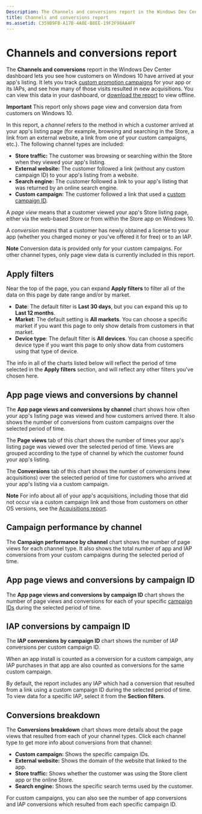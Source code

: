```yaml
---
Description: The Channels and conversions report in the Windows Dev Center dashboard lets you see how customers on Windows 10 have arrived at your app's listing.
title: Channels and conversions report
ms.assetid: C359B9FB-A17B-4A8E-B8EE-19F2F98AA4FF
---
```


# Channels and conversions report


The **Channels and conversions** report in the Windows Dev Center dashboard lets you see how customers on Windows 10 have arrived at your app's listing. It lets you track [custom promotion campaigns](create-a-custom-app-promotion-campaign.md) for your app or its IAPs, and see how many of those visits resulted in new acquisitions. You can view this data in your dashboard, or [download the report](download-analytic-reports.md) to view offline.

**Important**   This report only shows page view and conversion data from customers on Windows 10.

 

In this report, a *channel* refers to the method in which a customer arrived at your app's listing page (for example, browsing and searching in the Store, a link from an external website, a link from one of your custom campaigns, etc.). The following channel types are included:

-   **Store traffic:** The customer was browsing or searching within the Store when they viewed your app's listing.
-   **External website:** The customer followed a link (without any custom campaign ID) to your app's listing from a website.
-   **Search engine:** The customer followed a link to your app's listing that was returned by an online search engine.
-   **Custom campaign:** The customer followed a link that used a [custom campaign ID](create-a-custom-app-promotion-campaign.md).

A *page view* means that a customer viewed your app's Store listing page, either via the web-based Store or from within the Store app on Windows 10.

A *conversion* means that a customer has newly obtained a license to your app (whether you charged money or you've offered it for free) or to an IAP.

**Note**  Conversion data is provided only for your custom campaigns. For other channel types, only page view data is currently included in this report.

 

## Apply filters


Near the top of the page, you can expand **Apply filters** to filter all of the data on this page by date range and/or by market.

-   **Date**: The default filter is **Last 30 days**, but you can expand this up to **Last 12 months**.
-   **Market**: The default setting is **All markets**. You can choose a specific market if you want this page to only show details from customers in that market.
-   **Device type**: The default filter is **All devices**. You can choose a specific device type if you want this page to only show data from customers using that type of device.

The info in all of the charts listed below will reflect the period of time selected in the **Apply filters** section, and will reflect any other filters you've chosen here.

## App page views and conversions by channel


The **App page views and conversions by channel** chart shows how often your app's listing page was viewed and how customers arrived there. It also shows the number of conversions from custom campaigns over the selected period of time.

The **Page views** tab of this chart shows the number of times your app's listing page was viewed over the selected period of time. Views are grouped according to the type of channel by which the customer found your app's listing.

The **Conversions** tab of this chart shows the number of conversions (new acquisitions) over the selected period of time for customers who arrived at your app's listing via a custom campaign.

**Note**  For info about all of your app's acquisitions, including those that did not occur via a custom campaign link and those from customers on other OS versions, see the [Acquisitions report](acquisitions-report.md).

 

## Campaign performance by channel


The **Campaign performance by channel** chart shows the number of page views for each channel type. It also shows the total number of app and IAP conversions from your custom campaigns during the selected period of time.

## App page views and conversions by campaign ID


The **App page views and conversions by campaign ID** chart shows the number of page views and conversions for each of your specific [campaign IDs](create-a-custom-app-promotion-campaign.md) during the selected period of time.

##  IAP conversions by campaign ID


The **IAP conversions by campaign ID** chart shows the number of IAP conversions per custom campaign ID.

When an app install is counted as a conversion for a custom campaign, any IAP purchases in that app are also counted as conversions for the same custom campaign.

By default, the report includes any IAP which had a conversion that resulted from a link using a custom campaign ID during the selected period of time. To view data for a specific IAP, select it from the **Section filters**.

## Conversions breakdown


The **Conversions breakdown** chart shows more details about the page views that resulted from each of your channel types. Click each channel type to get more info about conversions from that channel:

-   **Custom campaign:** Shows the specific campaign IDs.
-   **External website:** Shows the domain of the website that linked to the app.
-   **Store traffic:** Shows whether the customer was using the Store client app or the online Store.
-   **Search engine:** Shows the specific search terms used by the customer.

For custom campaigns, you can also see the number of app conversions and IAP conversions which resulted from each specific campaign ID.

 

 






<!--HONumber=Mar16_HO2-->


